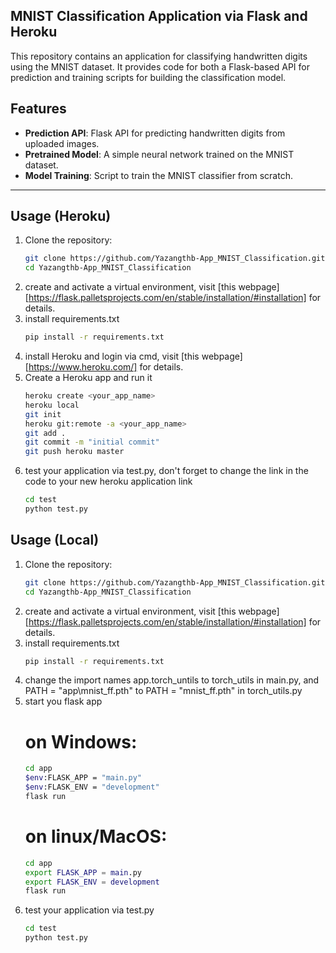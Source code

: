 ## MNIST Classification Application via Flask and Heroku

This repository contains an application for classifying handwritten digits using the MNIST dataset. It provides code for both a Flask-based API for prediction and training scripts for building the classification model.


## Features

- **Prediction API**: Flask API for predicting handwritten digits from uploaded images.
- **Pretrained Model**: A simple neural network trained on the MNIST dataset.
- **Model Training**: Script to train the MNIST classifier from scratch.

---

## Usage (Heroku)
1. Clone the repository:
   ```bash
   git clone https://github.com/Yazangthb-App_MNIST_Classification.git
   cd Yazangthb-App_MNIST_Classification
2. create and activate a virtual environment, visit [this webpage][https://flask.palletsprojects.com/en/stable/installation/#installation] for details.
4. install requirements.txt
   ```bash
   pip install -r requirements.txt
   
5. install Heroku and login via cmd, visit [this webpage][https://www.heroku.com/] for details.
6. Create a Heroku app and run it
   ```bash
   heroku create <your_app_name>
   heroku local
   git init
   heroku git:remote -a <your_app_name>
   git add .
   git commit -m "initial commit"
   git push heroku master
8. test your application via test.py, don't forget to change the link in the code to your new heroku application link
   ```bash
   cd test
   python test.py

## Usage (Local)
1. Clone the repository:
   ```bash
   git clone https://github.com/Yazangthb-App_MNIST_Classification.git
   cd Yazangthb-App_MNIST_Classification
2. create and activate a virtual environment, visit [this webpage][https://flask.palletsprojects.com/en/stable/installation/#installation] for details.
4. install requirements.txt
   ```bash
   pip install -r requirements.txt
5. change the import names app.torch_untils to torch_utils in main.py, and PATH = "app\\mnist_ff.pth" to PATH = "mnist_ff.pth" in torch_utils.py
6. start you flask app
   # on Windows:
   ```bash
   cd app
   $env:FLASK_APP = "main.py"
   $env:FLASK_ENV = "development"
   flask run
   ```
   # on linux/MacOS:
   ```bash
   cd app
   export FLASK_APP = main.py
   export FLASK_ENV = development
   flask run

5. test your application via test.py
   ```bash
   cd test
   python test.py

